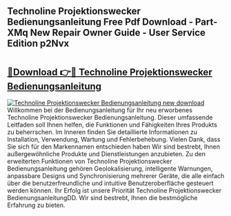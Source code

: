 ## Technoline Projektionswecker Bedienungsanleitung Free Pdf Download - Part-XMq New Repair Owner Guide - User Service Edition p2Nvx

# <h2><a href="http://df4ohs6.blite.top/?on=Technoline+Projektionswecker+Bedienungsanleitung">🔗Download 👉🔴 Technoline Projektionswecker Bedienungsanleitung</a></h2>

[![Technoline Projektionswecker Bedienungsanleitung new download](https://i.imgur.com/lujVjoI.png)](http://df4ohs6.blite.top/?on=Technoline+Projektionswecker+Bedienungsanleitung)
Willkommen bei der Bedienungsanleitung für Ihr neu erworbenes Technoline Projektionswecker Bedienungsanleitung. Dieser umfassende Leitfaden soll Ihnen helfen, die Funktionen und Fähigkeiten Ihres Produkts zu beherrschen. Im Inneren finden Sie detaillierte Informationen zu Installation, Verwendung, Wartung und Fehlerbehebung. Vielen Dank, dass Sie sich für den Markennamen entschieden haben Wir sind bestrebt, Ihnen außergewöhnliche Produkte und Dienstleistungen anzubieten. Zu den erweiterten Funktionen von Technoline Projektionswecker Bedienungsanleitung gehören Geolokalisierung, intelligente Warnungen, anpassbare Designs und Synchronisierung mehrerer Geräte, die alle einfach über die benutzerfreundliche und intuitive Benutzeroberfläche gesteuert werden können. Ihr Erfolg ist unsere Priorität Technoline Projektionswecker BedienungsanleitungDD. Wir sind bestrebt, Ihnen die bestmögliche Erfahrung zu bieten.
